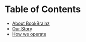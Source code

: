 # Table of Contents

* [About BookBrainz](ch01.md)
* [Our Story](ch02.md)
* [How we operate](ch03.md)
